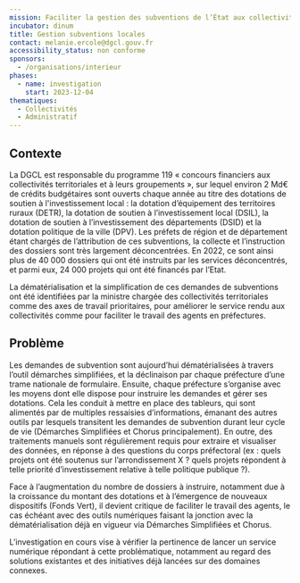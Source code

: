 ```yaml
---
mission: Faciliter la gestion des subventions de l’État aux collectivités locales
incubator: dinum
title: Gestion subventions locales
contact: melanie.ercole@dgcl.gouv.fr
accessibility_status: non conforme
sponsors:
  - /organisations/interieur
phases:
  - name: investigation
    start: 2023-12-04
thematiques:
  - Collectivités
  - Administratif
---
```

## Contexte

La DGCL est responsable du programme 119 « concours financiers aux collectivités territoriales et à leurs groupements », sur lequel environ 2 Md€ de crédits budgétaires sont ouverts chaque année au titre des dotations de soutien à l'investissement local : la dotation d’équipement des territoires ruraux (DETR), la dotation de soutien à l’investissement local (DSIL), la dotation de soutien à l’investissement des départements (DSID) et la dotation politique de la ville (DPV). Les préfets de région et de département étant chargés de l’attribution de ces subventions, la collecte et l’instruction des dossiers sont très largement déconcentrées. En 2022, ce sont ainsi plus de 40 000 dossiers qui ont été instruits par les services déconcentrés, et parmi eux, 24 000 projets qui ont été financés par l’Etat.

La dématérialisation et la simplification de ces demandes de subventions ont été identifiées par la ministre chargée des collectivités territoriales comme des axes de travail prioritaires, pour améliorer le service rendu aux collectivités comme pour faciliter le travail des agents en préfectures.

## Problème

Les demandes de subvention sont aujourd’hui dématérialisées à travers l’outil démarches simplifiées, et la déclinaison par chaque préfecture d’une trame nationale de formulaire. Ensuite, chaque préfecture s’organise avec les moyens dont elle dispose pour instruire les demandes et gérer ses dotations. Cela les conduit à mettre en place des tableurs, qui sont alimentés par de multiples ressaisies d’informations, émanant des autres outils par lesquels transitent les demandes de subvention durant leur cycle de vie (Démarches Simplifiées et Chorus principalement). En outre, des traitements manuels sont régulièrement requis pour extraire et visualiser des données, en réponse à des questions du corps préfectoral (ex : quels projets ont été soutenus sur l’arrondissement X ? quels projets répondent à telle priorité d’investissement relative à telle politique publique ?).

Face à l’augmentation du nombre de dossiers à instruire, notamment due à la croissance du montant des dotations et à l’émergence de nouveaux dispositifs (Fonds Vert), il devient critique de faciliter le travail des agents, le cas échéant avec des outils numériques faisant la jonction avec la dématérialisation déjà en vigueur via Démarches Simplifiées et Chorus.

L’investigation en cours vise à vérifier la pertinence de lancer un service numérique répondant à cette problématique, notamment au regard des solutions existantes et des initiatives déjà lancées sur des domaines connexes.